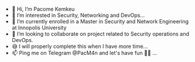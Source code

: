 - 👋 Hi, I’m Pacome Kemkeu
- 👀 I’m interested in Security, Networking and DevOps...
- 🌱 I’m currently enrolled in a Master in Security and Network Engineering at Innopolis University
- 💞️ I’m looking to collaborate on project related to Security operations and DevOps.
- 😅 I will properly complete this when I have more time...
- 📫 Ping me on Telegram @PacM4n and let's have fun ✌🏽 ...

<!---
TheMuntu/TheMuntu is a ✨ special ✨ repository because its `README.md` (this file) appears on your GitHub profile.
You can click the Preview link to take a look at your changes.
--->
